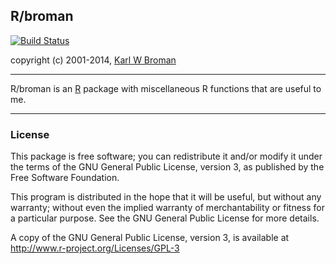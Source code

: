 ## R/broman

[![Build Status](https://travis-ci.org/kbroman/broman.png?branch=master)](https://travis-ci.org/kbroman/broman)

copyright (c) 2001-2014, [Karl W Broman](http://kbroman.org)

---

R/broman is an [R](http://www.r-project.org) package with miscellaneous R functions that are
useful to me.

---

### License

This package is free software; you can redistribute it and/or modify it
under the terms of the GNU General Public License, version 3, as
published by the Free Software Foundation.

This program is distributed in the hope that it will be useful, but
without any warranty; without even the implied warranty of
merchantability or fitness for a particular purpose.  See the GNU
General Public License for more details.

A copy of the GNU General Public License, version 3, is available at  
<http://www.r-project.org/Licenses/GPL-3>
